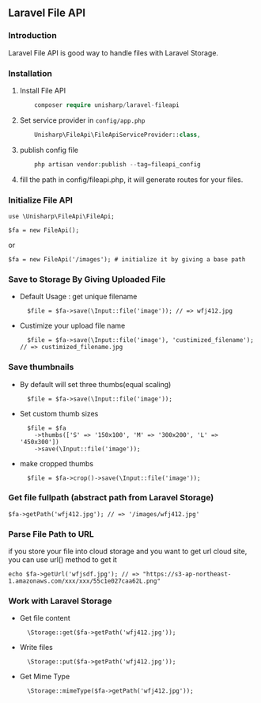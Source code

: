 ## Laravel File API

### Introduction

Laravel File API is good way to handle files with Laravel Storage.

### Installation

1. Install File API

    ```php
        composer require unisharp/laravel-fileapi
    ```

1. Set service provider in `config/app.php`

    ```php
        Unisharp\FileApi\FileApiServiceProvider::class,
    ```

1. publish config file

    ```php
        php artisan vendor:publish --tag=fileapi_config
    ```

1. fill the path in config/fileapi.php, it will generate routes for your files.

### Initialize File API

    use \Unisharp\FileApi\FileApi;
    
    $fa = new FileApi();
    
or
    
    $fa = new FileApi('/images'); # initialize it by giving a base path
    

### Save to Storage By Giving Uploaded File

* Default Usage : get unique filename

        $file = $fa->save(\Input::file('image')); // => wfj412.jpg
    
* Custimize your upload file name

        $file = $fa->save(\Input::file('image'), 'custimized_filename'); // => custimized_filename.jpg

### Save thumbnails

* By default will set three thumbs(equal scaling)

        $file = $fa->save(\Input::file('image'));

* Set custom thumb sizes

        $file = $fa
          ->thumbs(['S' => '150x100', 'M' => '300x200', 'L' => '450x300'])
          ->save(\Input::file('image'));

* make cropped thumbs
        
        $file = $fa->crop()->save(\Input::file('image'));

### Get file fullpath (abstract path from Laravel Storage)

    $fa->getPath('wfj412.jpg'); // => '/images/wfj412.jpg'
    
### Parse File Path to URL
if you store your file into cloud storage and you want to get url cloud site,
you can use url() method to get it

    echo $fa->getUrl('wfjsdf.jpg'); // => "https://s3-ap-northeast-1.amazonaws.com/xxx/xxx/55c1e027caa62L.png"
    
### Work with Laravel Storage

* Get file content

        \Storage::get($fa->getPath('wfj412.jpg'));
        
* Write files

        \Storage::put($fa->getPath('wfj412.jpg'));
        
* Get Mime Type

        \Storage::mimeType($fa->getPath('wfj412.jpg'));
    
